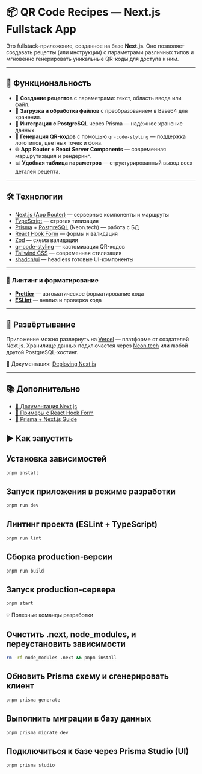 # 📦 QR Code Recipes — Next.js Fullstack App

Это fullstack-приложение, созданное на базе **Next.js**. Оно позволяет создавать рецепты (или инструкции) с параметрами различных типов и мгновенно генерировать уникальные QR-коды для доступа к ним.

---

## 🚀 Функциональность

- 📄 **Создание рецептов** с параметрами: текст, область ввода или файл.
- 📁 **Загрузка и обработка файлов** с преобразованием в Base64 для хранения.
- 🔐 **Интеграция с PostgreSQL** через Prisma — надёжное хранение данных.
- 🧾 **Генерация QR-кодов** с помощью `qr-code-styling` — поддержка логотипов, цветных точек и фона.
- 🌐 **App Router + React Server Components** — современная маршрутизация и рендеринг.
- 📊 **Удобная таблица параметров** — структурированный вывод всех деталей рецепта.

---

## 🛠️ Технологии

- [Next.js (App Router)](https://nextjs.org/docs/app) — серверные компоненты и маршруты
- [TypeScript](https://www.typescriptlang.org/) — строгая типизация
- [Prisma](https://www.prisma.io/) + [PostgreSQL](https://www.postgresql.org/) (Neon.tech) — работа с БД
- [React Hook Form](https://react-hook-form.com/) — формы и валидация
- [Zod](https://zod.dev/) — схема валидации
- [qr-code-styling](https://www.npmjs.com/package/qr-code-styling) — кастомизация QR-кодов
- [Tailwind CSS](https://tailwindcss.com/) — современная стилизация
- [shadcn/ui](https://ui.shadcn.com/) — headless готовые UI-компоненты

---

### 🧹 Линтинг и форматирование

- **[Prettier](https://prettier.io/)** — автоматическое форматирование кода
- **[ESLint](https://eslint.org/)** — анализ и проверка кода

---

## 💾 Развёртывание

Приложение можно развернуть на [Vercel](https://vercel.com) — платформе от создателей Next.js.
Хранилище данных подключается через [Neon.tech](https://neon.tech) или любой другой PostgreSQL-хостинг.

📄 Документация: [Deploying Next.js](https://nextjs.org/docs/app/building-your-application/deploying)

---

## 📚 Дополнительно

- [📘 Документация Next.js](https://nextjs.org/docs)
- [📘 Примеры с React Hook Form](https://react-hook-form.com/get-started)
- [📘 Prisma + Next.js Guide](https://www.prisma.io/docs/guides/nextjs)

## ▶️ Как запустить

## Установка зависимостей
```bash
pnpm install
```

## Запуск приложения в режиме разработки
```bash
pnpm run dev
```
## Линтинг проекта (ESLint + TypeScript)
```bash
pnpm run lint
```

## Сборка production-версии
```bash
pnpm run build
```

## Запуск production-сервера
```bash
pnpm start
```

💡 Полезные команды разработки

## Очистить .next, node_modules, и переустановить зависимости
```bash
rm -rf node_modules .next && pnpm install
```
## Обновить Prisma схему и сгенерировать клиент
```bash
pnpm prisma generate
```
## Выполнить миграции в базу данных
```bash
pnpm prisma migrate dev
```
## Подключиться к базе через Prisma Studio (UI)
```bash
pnpm prisma studio
```
